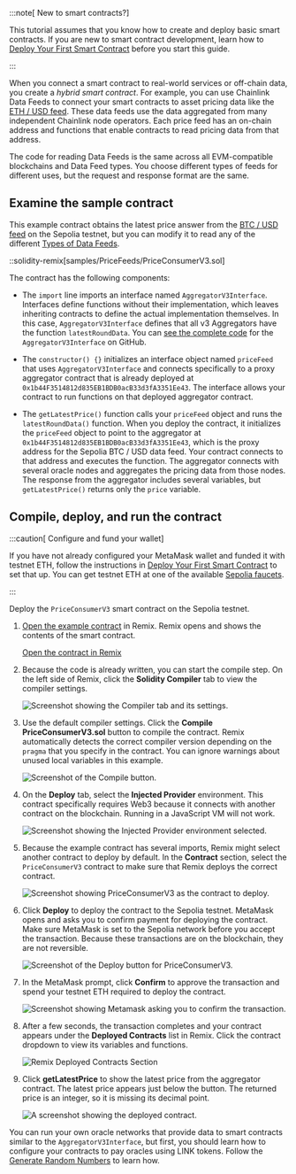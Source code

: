 :::note[ New to smart contracts?]

This tutorial assumes that you know how to create and deploy basic smart contracts. If you are new to smart contract development, learn how to [Deploy Your First Smart Contract](/getting-started/deploy-your-first-contract/) before you start this guide.

:::

When you connect a smart contract to real-world services or off-chain data, you create a _hybrid smart contract_. For example, you can use Chainlink Data Feeds to connect your smart contracts to asset pricing data like the [ETH / USD feed](https://data.chain.link/eth-usd). These data feeds use the data aggregated from many independent Chainlink node operators. Each price feed has an on-chain address and functions that enable contracts to read pricing data from that address.

The code for reading Data Feeds is the same across all EVM-compatible blockchains and Data Feed types. You choose different types of feeds for different uses, but the request and response format are the same.

## Examine the sample contract

This example contract obtains the latest price answer from the [BTC / USD feed](/data-feeds/price-feeds/addresses) on the Sepolia testnet, but you can modify it to read any of the different [Types of Data Feeds](/data-feeds#types-of-data-feeds).

::solidity-remix[samples/PriceFeeds/PriceConsumerV3.sol]

The contract has the following components:

- The `import` line imports an interface named `AggregatorV3Interface`. Interfaces define functions without their implementation, which leaves inheriting contracts to define the actual implementation themselves. In this case, `AggregatorV3Interface` defines that all v3 Aggregators have the function `latestRoundData`. You can [see the complete code](https://github.com/smartcontractkit/chainlink/blob/develop/contracts/src/v0.8/interfaces/AggregatorV3Interface.sol) for the `AggregatorV3Interface` on GitHub.

- The `constructor() {}` initializes an interface object named `priceFeed` that uses `AggregatorV3Interface` and connects specifically to a proxy aggregator contract that is already deployed at `0x1b44F3514812d835EB1BDB0acB33d3fA3351Ee43`. The interface allows your contract to run functions on that deployed aggregator contract.

- The `getLatestPrice()` function calls your `priceFeed` object and runs the `latestRoundData()` function. When you deploy the contract, it initializes the `priceFeed` object to point to the aggregator at `0x1b44F3514812d835EB1BDB0acB33d3fA3351Ee43`, which is the proxy address for the Sepolia BTC / USD data feed. Your contract connects to that address and executes the function. The aggregator connects with several oracle nodes and aggregates the pricing data from those nodes. The response from the aggregator includes several variables, but `getLatestPrice()` returns only the `price` variable.

## Compile, deploy, and run the contract

:::caution[ Configure and fund your wallet]

If you have not already configured your MetaMask wallet and funded it with testnet ETH, follow the instructions in [Deploy Your First Smart Contract](/getting-started/deploy-your-first-contract#install-and-fund-your-metamask-wallet) to set that up. You can get testnet ETH at one of the available [Sepolia faucets](/resources/link-token-contracts/#sepolia-testnet).

:::

Deploy the `PriceConsumerV3` smart contract on the Sepolia testnet.

1. [Open the example contract](https://remix.ethereum.org/#url=https://docs.chain.link/samples/PriceFeeds/PriceConsumerV3.sol) in Remix. Remix opens and shows the contents of the smart contract.

   <div class="remix-callout">
   <a href="https://remix.ethereum.org/#url=https://docs.chain.link/samples/PriceFeeds/PriceConsumerV3.sol">Open the contract in Remix</a>
   </div>

1. Because the code is already written, you can start the compile step. On the left side of Remix, click the **Solidity Compiler** tab to view the compiler settings.

   ![Screenshot showing the Compiler tab and its settings.](/images/getting-started/selectSolidityCompiler.png)

1. Use the default compiler settings. Click the **Compile PriceConsumerV3.sol** button to compile the contract. Remix automatically detects the correct compiler version depending on the `pragma` that you specify in the contract. You can ignore warnings about unused local variables in this example.

   ![Screenshot of the Compile button.](/images/getting-started/compilePriceConsumerV3.png)

1. On the **Deploy** tab, select the **Injected Provider** environment. This contract specifically requires Web3 because it connects with another contract on the blockchain. Running in a JavaScript VM will not work.

   ![Screenshot showing the Injected Provider environment selected.](/images/getting-started/selectWeb3.png)

1. Because the example contract has several imports, Remix might select another contract to deploy by default. In the **Contract** section, select the `PriceConsumerV3` contract to make sure that Remix deploys the correct contract.

   ![Screenshot showing PriceConsumerV3 as the contract to deploy.](/images/getting-started/selectPriceConsumerV3.png)

1. Click **Deploy** to deploy the contract to the Sepolia testnet. MetaMask opens and asks you to confirm payment for deploying the contract. Make sure MetaMask is set to the Sepolia network before you accept the transaction. Because these transactions are on the blockchain, they are not reversible.

   ![Screenshot of the Deploy button for PriceConsumerV3.](/images/getting-started/deployPriceConsumerV3.png)

1. In the MetaMask prompt, click **Confirm** to approve the transaction and spend your testnet ETH required to deploy the contract.

   ![Screenshot showing Metamask asking you to confirm the transaction.](/images/getting-started/confirmTransaction.png)

1. After a few seconds, the transaction completes and your contract appears under the **Deployed Contracts** list in Remix. Click the contract dropdown to view its variables and functions.

   ![Remix Deployed Contracts Section](/images/getting-started/deployedContractPriceConsumerV3.png)

1. Click **getLatestPrice** to show the latest price from the aggregator contract. The latest price appears just below the button. The returned price is an integer, so it is missing its decimal point.

   ![A screenshot showing the deployed contract.](/images/getting-started/getLatestPrice.png)

You can run your own oracle networks that provide data to smart contracts similar to the `AggregatorV3Interface`, but first, you should learn how to configure your contracts to pay oracles using LINK tokens. Follow the [Generate Random Numbers](/getting-started/intermediates-tutorial/) to learn how.
